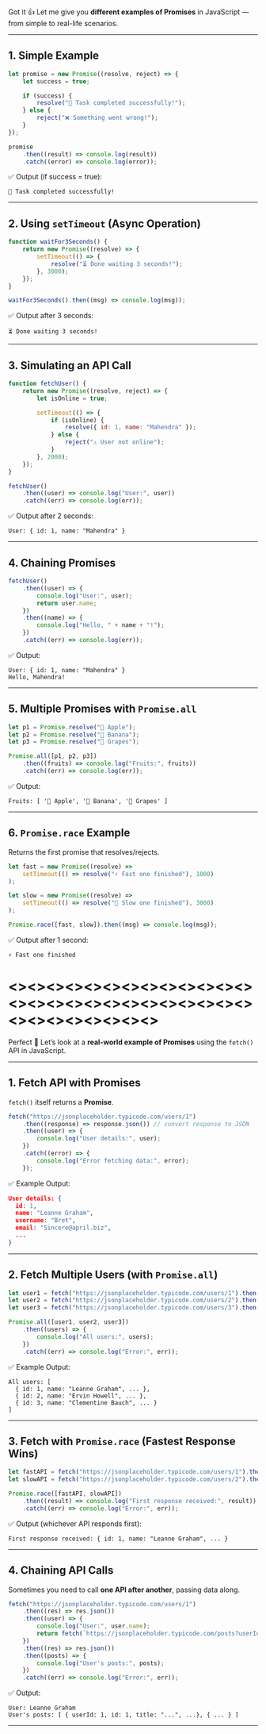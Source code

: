 Got it 👍 Let me give you **different examples of Promises** in JavaScript — from simple to real-life scenarios.

---

## **1. Simple Example**

```javascript
let promise = new Promise((resolve, reject) => {
    let success = true;

    if (success) {
        resolve("🎉 Task completed successfully!");
    } else {
        reject("❌ Something went wrong!");
    }
});

promise
    .then((result) => console.log(result))
    .catch((error) => console.log(error));
```

✅ Output (if success = true):

```
🎉 Task completed successfully!
```

---

## **2. Using `setTimeout` (Async Operation)**

```javascript
function waitFor3Seconds() {
    return new Promise((resolve) => {
        setTimeout(() => {
            resolve("⏳ Done waiting 3 seconds!");
        }, 3000);
    });
}

waitFor3Seconds().then((msg) => console.log(msg));
```

✅ Output after 3 seconds:

```
⏳ Done waiting 3 seconds!
```

---

## **3. Simulating an API Call**

```javascript
function fetchUser() {
    return new Promise((resolve, reject) => {
        let isOnline = true;

        setTimeout(() => {
            if (isOnline) {
                resolve({ id: 1, name: "Mahendra" });
            } else {
                reject("⚠️ User not online");
            }
        }, 2000);
    });
}

fetchUser()
    .then((user) => console.log("User:", user))
    .catch((err) => console.log(err));
```

✅ Output after 2 seconds:

```
User: { id: 1, name: "Mahendra" }
```

---

## **4. Chaining Promises**

```javascript
fetchUser()
    .then((user) => {
        console.log("User:", user);
        return user.name;
    })
    .then((name) => {
        console.log("Hello, " + name + "!");
    })
    .catch((err) => console.log(err));
```

✅ Output:

```
User: { id: 1, name: "Mahendra" }
Hello, Mahendra!
```

---

## **5. Multiple Promises with `Promise.all`**

```javascript
let p1 = Promise.resolve("🍎 Apple");
let p2 = Promise.resolve("🍌 Banana");
let p3 = Promise.resolve("🍇 Grapes");

Promise.all([p1, p2, p3])
    .then((fruits) => console.log("Fruits:", fruits))
    .catch((err) => console.log(err));
```

✅ Output:

```
Fruits: [ '🍎 Apple', '🍌 Banana', '🍇 Grapes' ]
```

---

## **6. `Promise.race` Example**

Returns the first promise that resolves/rejects.

```javascript
let fast = new Promise((resolve) =>
    setTimeout(() => resolve("⚡ Fast one finished"), 1000)
);

let slow = new Promise((resolve) =>
    setTimeout(() => resolve("🐢 Slow one finished"), 3000)
);

Promise.race([fast, slow]).then((msg) => console.log(msg));
```

✅ Output after 1 second:

```
⚡ Fast one finished
```

# <><><><><><><><><><><><><><><><><><><><><><><><><><><><><><><><><><>

Perfect 🚀 Let’s look at a **real-world example of Promises** using the `fetch()` API in JavaScript.

---

## **1. Fetch API with Promises**

`fetch()` itself returns a **Promise**.

```javascript
fetch("https://jsonplaceholder.typicode.com/users/1")
    .then((response) => response.json()) // convert response to JSON
    .then((user) => {
        console.log("User details:", user);
    })
    .catch((error) => {
        console.log("Error fetching data:", error);
    });
```

✅ Example Output:

```json
User details: {
  id: 1,
  name: "Leanne Graham",
  username: "Bret",
  email: "Sincere@april.biz",
  ...
}
```

---

## **2. Fetch Multiple Users (with `Promise.all`)**

```javascript
let user1 = fetch("https://jsonplaceholder.typicode.com/users/1").then(res => res.json());
let user2 = fetch("https://jsonplaceholder.typicode.com/users/2").then(res => res.json());
let user3 = fetch("https://jsonplaceholder.typicode.com/users/3").then(res => res.json());

Promise.all([user1, user2, user3])
    .then((users) => {
        console.log("All users:", users);
    })
    .catch((err) => console.log("Error:", err));
```

✅ Example Output:

```
All users: [
  { id: 1, name: "Leanne Graham", ... },
  { id: 2, name: "Ervin Howell", ... },
  { id: 3, name: "Clementine Bauch", ... }
]
```

---

## **3. Fetch with `Promise.race` (Fastest Response Wins)**

```javascript
let fastAPI = fetch("https://jsonplaceholder.typicode.com/users/1").then(res => res.json());
let slowAPI = fetch("https://jsonplaceholder.typicode.com/users/2").then(res => res.json());

Promise.race([fastAPI, slowAPI])
    .then((result) => console.log("First response received:", result))
    .catch((err) => console.log("Error:", err));
```

✅ Output (whichever API responds first):

```
First response received: { id: 1, name: "Leanne Graham", ... }
```

---

## **4. Chaining API Calls**

Sometimes you need to call **one API after another**, passing data along.

```javascript
fetch("https://jsonplaceholder.typicode.com/users/1")
    .then((res) => res.json())
    .then((user) => {
        console.log("User:", user.name);
        return fetch(`https://jsonplaceholder.typicode.com/posts?userId=${user.id}`);
    })
    .then((res) => res.json())
    .then((posts) => {
        console.log("User's posts:", posts);
    })
    .catch((err) => console.log("Error:", err));
```

✅ Output:

```
User: Leanne Graham
User's posts: [ { userId: 1, id: 1, title: "...", ...}, { ... } ]
```

---

